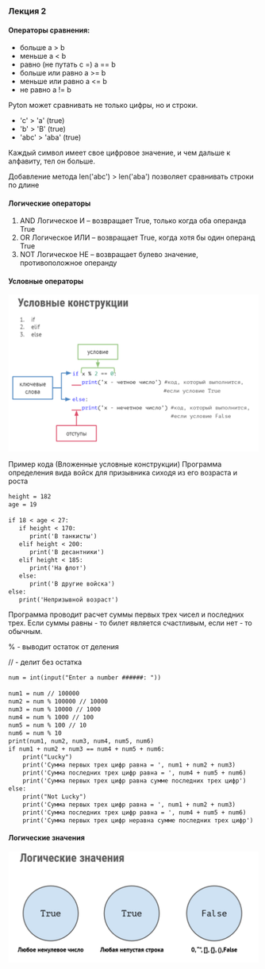 ### Лекция 2

#### Операторы сравнения:
* больше a > b
* меньше a < b
* равно (не путать с =) a == b
* больше или равно a >= b
* меньше или равно a <= b
* не равно a != b

Pyton  может сравнивать не только цифры, но и строки.

* 'c' > 'a'  (true)
* 'b' > 'B'  (true)
* 'abc' > 'aba'  (true)

Каждый символ имеет свое цифровое значение, и чем дальше к алфавиту, тел он больше.

Добавление метода len('abc') > len('aba')  позволяет сравнивать строки по длине

#### Логические операторы
1. AND
   Логическое И – возвращает True, только когда оба операнда True
2. OR
   Логическое ИЛИ – возвращает True, когда хотя бы один операнд True
3. NOT
   Логическое НЕ – возвращает булево значение, противоположное операнду

#### Условные операторы
![img.png](img/img.png)

Пример кода (Вложенные условные конструкции) 
Программа определения вида войск для призывника сиходя из его возраста и роста
```
height = 182
age = 19

if 18 < age < 27:
   if height < 170:
      print('В танкисты')
   elif height < 200:
      print('В десантники')
   elif height < 185:
      print('На флот')
   else:
      print('В другие войска')
else:
   print('Непризывной возраст')   
```
Программа проводит расчет суммы первых трех чисел и последних трех. Если суммы равны - то билет является счастливым, если нет - то обычным.

% - выводит остаток от деления

// - делит без остатка
```
num = int(input("Enter a number ######: "))

num1 = num // 100000
num2 = num % 100000 // 10000
num3 = num % 10000 // 1000
num4 = num % 1000 // 100
num5 = num % 100 // 10
num6 = num % 10
print(num1, num2, num3, num4, num5, num6)
if num1 + num2 + num3 == num4 + num5 + num6:
    print("Lucky")
    print('Сумма первых трех цифр равна = ', num1 + num2 + num3)
    print('Сумма последних трех цифр равна = ', num4 + num5 + num6)
    print('Сумма первых трех цифр равна сумме последних трех цифр')
else:
    print("Not Lucky")
    print('Сумма первых трех цифр равна = ', num1 + num2 + num3)
    print('Сумма последних трех цифр равна = ', num4 + num5 + num6)
    print('Сумма первых трех цифр неравна сумме последних трех цифр')

```

#### Логические значения
![img.png](img/img1.png)


